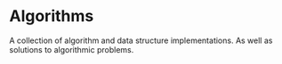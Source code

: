 # Algorithms
A collection of algorithm and data structure implementations. As well as solutions to algorithmic problems. 
